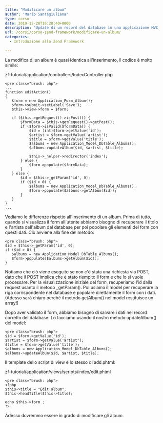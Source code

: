 ```yaml
---
title: "Modificare un album"
author: "Mario Santagiuliana"
type: corso
date: 2010-12-28T16:28:40+0000
description: "Update di un record del database in una applicazione MVC realizzata con Zend Framework"
url: /corsi/corso-zend-framework/modificare-un-album/
categories:
  - Introduzione allo Zend Framework
  
---
```

La modifica di un album è quasi identica all'inserimento, il codice è molto simile:

zf-tutorial/application/controllers/IndexController.php

 ```
<pre class="brush: php">
 ...
 function editAction()
 {
    $form = new Application_Form_Album();
    $form->submit->setLabel('Save');
    $this->view->form = $form;

    if ($this->getRequest()->isPost()) {
        $formData = $this->getRequest()->getPost();
        if ($form->isValid($formData)) {
            $id = (int)$form->getValue('id');
            $artist = $form->getValue('artist');
            $title = $form->getValue('title');
            $albums = new Application_Model_DbTable_Albums();
            $albums->updateAlbum($id, $artist, $title);
       
            $this->_helper->redirector('index');
        } else {
            $form->populate($formData);
        }
    } else {
        $id = $this->_getParam('id', 0);
        if ($id > 0) {
            $albums = new Application_Model_DbTable_Albums();
            $form->populate($albums->getAlbum($id));
        }
    }
 }
 ...
```

Vediamo le differenze rispetto all'inserimento di un album. Prima di tutto, quando si visualizza il form all'utente abbiamo bisogno di recuperare il titolo e l'artista dell'album dal database per poi popolare gli elementi del form con questi dati. Ciò avviene alla fine del metodo:

 ```
<pre class="brush: php">
$id = $this->_getParam('id', 0);
if ($id > 0) {
    $albums = new Application_Model_DbTable_Albums();
    $form->populate($albums->getAlbum($id));
}
```

Notiamo che ciò viene eseguito se non c'è stata una richiesta via POST, dato che il POST implica che è stato riempito il form e che lo si vuole processare. Per la visualizzazione iniziale del form, recuperiamo l'id dalla request usanto il metodo \_getParam(). Poi usiamo il model per recuperare la riga corrispondente nel database e popolare direttamente il form con i dati. (Adesso sarà chiaro perchè il metodo getAlbum() nel model restituisce un array!)

Dopo aver validato il form, abbiamo bisogno di salvare i dati nel record corretto del database. Lo facciamo usando il nostro metodo updateAlbum() del model:

 ```
<pre class="brush: php">
$id = $form->getValue('id');
$artist = $form->getValue('artist');
$title = $form->getValue('title');
$albums = new Application_Model_DbTable_Albums();
$albums->updateAlbum($id, $artist, $title);
```

Il template dello script di view è lo stesso di add.phtml:

zf-tutorial/application/views/scripts/index/edit.phtml

 ```
<pre class="brush: php">
<?php
$this->title = "Edit album";
$this->headTitle($this->title);

echo $this->form ;
?>
```

Adesso dovremmo essere in grado di modificare gli album.